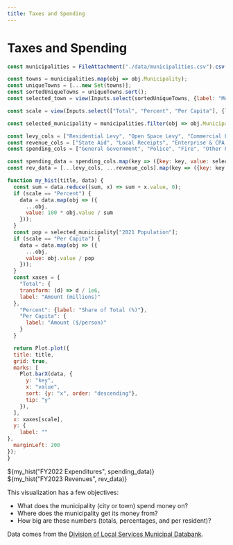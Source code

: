 ```yaml
---
title: Taxes and Spending
---
```


# Taxes and Spending

```js
const municipalities = FileAttachment("./data/municipalities.csv").csv({typed: true})
```

```js
const towns = municipalities.map(obj => obj.Municipality);
const uniqueTowns = [...new Set(towns)];
const sortedUniqueTowns = uniqueTowns.sort();
const selected_town = view(Inputs.select(sortedUniqueTowns, {label: "Municipality: ", value: "Boston"}));
```

```js
const scale = view(Inputs.select(["Total", "Percent", "Per Capita"], {label: "Scale: "}));
```

```js
const selected_municipality = municipalities.filter(obj => obj.Municipality === selected_town)[0];
```

```js
const levy_cols = ["Residential Levy", "Open Space Levy", "Commercial Levy", "Industrial Levy", "Personal Prop Levy"];
const revenue_cols = ["State Aid", "Local Receipts", "Enterprise & CPA Funds", "Other Revenue"];
const spending_cols = ["General Government", "Police", "Fire", "Other Public Safety", "Education", "Public Works", "Human Services", "Culture and Recreation", "Fixed Costs", "Intergovernmental Assessments", "Other Expenditures", "Debt Service"];

const spending_data = spending_cols.map(key => ({key: key, value: selected_municipality[key]}));
const rev_data = [...levy_cols, ...revenue_cols].map(key => ({key: key, value: selected_municipality[key]}))

function my_hist(title, data) {
  const sum = data.reduce((sum, x) => sum + x.value, 0);
  if (scale == "Percent") {
    data = data.map(obj => ({
      ...obj,
      value: 100 * obj.value / sum
    }));
  }
  const pop = selected_municipality["2021 Population"];
  if (scale == "Per Capita") {
    data = data.map(obj => ({
      ...obj,
      value: obj.value / pop
    }));
  }
  const xaxes = {
    "Total": {
    transform: (d) => d / 1e6,
    label: "Amount (millions)"
  },
    "Percent": {label: "Share of Total (%)"},
    "Per Capita": {
      label: "Amount ($/person)"
    }
  }

  return Plot.plot({
  title: title,
  grid: true,
  marks: [
    Plot.barX(data, {
      y: "key",
      x: "value",
      sort: {y: "x", order: "descending"},
      tip: "y"
    }),
  ],
  x: xaxes[scale],
  y: {
    label: ""
},
  marginLeft: 200
});
}
```

<div class="grid grid-cols-2">
<div class="card">${my_hist("FY2022 Expenditures", spending_data)}</div>
<div class="card">${my_hist("FY2023 Revenues", rev_data)}</div>
</div>

This visualization has a few objectives:

- What does the municipality (city or town) spend money on?
- Where does the municipality get its money from?
- How big are these numbers (totals, percentages, and per resident)?

Data comes from the [Division of Local Services Municipal Databank](https://www.mass.gov/info-details/division-of-local-services-municipal-databank).